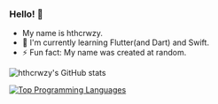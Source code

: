 ### Hello! 👋 
- My name is hthcrwzy.
- 🌱 I'm currently learning Flutter(and Dart) and Swift.
- ⚡ Fun fact: My name was created at random.

<!--
**hthcrwzy/hthcrwzy** is a ✨ _special_ ✨ repository because its `README.md` (this file) appears on your GitHub profile.

Here are some ideas to get you started:

- 🔭 I’m currently working on ...
- 🌱 I’m currently learning ...
- 👯 I’m looking to collaborate on ...
- 🤔 I’m looking for help with ...
- 💬 Ask me about ...
- 📫 How to reach me: ...
- 😄 Pronouns: ...
- ⚡ Fun fact: ...
-->

<!-- #### My Github stats -->
![hthcrwzy's GitHub stats](https://github-readme-stats.vercel.app/api?username=hthcrwzy&show_icons=true&theme=gruvbox)
<!-- #### Top programming languages -->
[![Top Programming Languages](https://github-readme-stats.vercel.app/api/top-langs/?username=hthcrwzy&theme=gruvbox&layout=compact)](https://github.com/anuraghazra/github-readme-stats)
